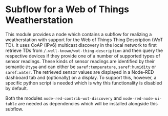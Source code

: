 # Subflow for a Web of Things Weatherstation

This module provides a node which contains a subflow for realizing a weatherstation with support for the Web of Things Thing Description (WoT TD).
It uses CoAP (IPv6) multicast discovery in the local network to first retrieve TDs from `/.well-known/wot-thing-description` and then query the respective devices if they provide one of a number of supported types of sensor readings.
These kinds of sensor readings are identified by their semantic `@type` and can either be `saref:temperature`,  `saref:humidity` or `saref:water`.
The retrieved sensor values are displayed in a Node-RED dashboard tab and (optionally) on a display.
To support this, however, a specific python script is needed which is why this functionality is disabled by default.

Both the modules `node-red-contrib-wot-discovery` and `node-red-node-ui-table` are needed as dependencies which will be installed alongside this subflow.
